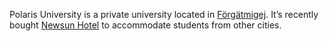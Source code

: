 Polaris University is a private university located in [Förgätmigej](Förgätmigej.md). It’s recently bought [Newsun Hotel](Newsun_Hotel.md) to accommodate students from other cities.